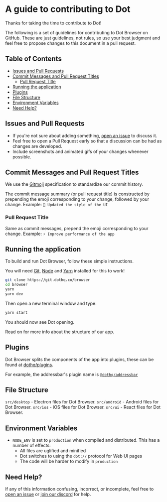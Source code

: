# A guide to contributing to Dot

Thanks for taking the time to contribute to Dot!

The following is a set of guidelines for contributing to Dot Browser
on GitHub. These are just guidelines, not rules, so use your best judgment and
feel free to propose changes to this document in a pull request.

## Table of Contents

- [Issues and Pull Requests](#issues-and-pull-requests)
- [Commit Messages and Pull Request Titles](#commit-messages-and-pull-request-titles)
  - [Pull Request Title](#pull-request-title)
- [Running the application](#running-the-application)
- [Plugins](#plugins)
- [File Structure](#file-structure)
- [Environment Variables](#environment-variables)
- [Need Help?](#need-help)

## Issues and Pull Requests

* If you're not sure about adding something, [open an issue](https://github.com/dothq/browser/issues/new) to discuss it.
* Feel free to open a Pull Request early so that a discussion can be had as changes are developed.
* Include screenshots and animated gifs of your changes whenever possible.

## Commit Messages and Pull Request Titles

We use the [Gitmoji](https://gitmoji.carloscuesta.me/) specification to standardize our commit history.

The commit message summary (or pull request title) is constructed by prepending the emoji corresponding to your change, followed by your change.
Example: `💄 Updated the style of the UI`

### Pull Request Title

Same as commit messages, prepend the emoji corresponding to your change.
Example: `⚡ Improve performance of the app`

## Running the application

To build and run Dot Browser, follow these simple instructions.

You will need [Git](https://git-scm.com), [Node](https://nodejs.org) and [Yarn](https://yarnpkg.com/) installed for this to work!

```bash
git clone https://git.dothq.co/browser
cd browser
yarn
yarn dev
```

Then open a new terminal window and type:

```bash
yarn start
```

You should now see Dot opening.

Read on for more info about the structure of our app.

## Plugins

Dot Browser splits the components of the app into plugins, these can be found at [dothq/plugins](https://git.dothq.co/plugins).

For example, the addressbar's plugin name is [`@dothq/addressbar`](https://npm.im/@dothq/addressbar)

## File Structure

`src/desktop` - Electron files for Dot Browser.
`src/android` - Android files for Dot Browser.
`src/ios` - iOS files for Dot Browser.
`src/ui` - React files for Dot Browser.

## Environment Variables

- `NODE_ENV` is set to `production` when compiled and distributed. This has a number of effects:
  - All files are uglified and minified
  - Dot switches to using the `dot://` protocol for Web UI pages
  - The code will be harder to modify in `production`

[electronjs.org]: https://electronjs.org
[electron/electron]: https://github.com/electron/electron
[electron/electron-i18n]: https://github.com/electron/electron-i18n

## Need Help?

If any of this information confusing, incorrect, or incomplete, feel free to
[open an issue](https://github.com/dothq/browser/issues/new) or [join our discord](https://invite.gg/dot)
for help.